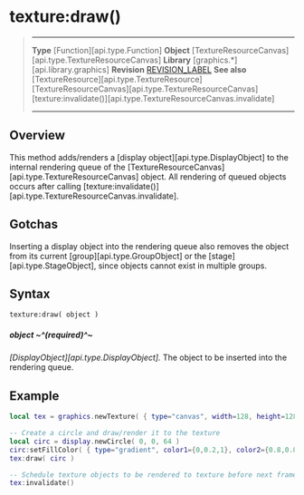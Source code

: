 # texture:draw()

> --------------------- ------------------------------------------------------------------------------------------
> __Type__              [Function][api.type.Function]
> __Object__            [TextureResourceCanvas][api.type.TextureResourceCanvas]
> __Library__           [graphics.*][api.library.graphics]
> __Revision__          [REVISION_LABEL](REVISION_URL)
> __See also__          [TextureResource][api.type.TextureResource]
>                       [TextureResourceCanvas][api.type.TextureResourceCanvas]
>						[texture:invalidate()][api.type.TextureResourceCanvas.invalidate]
> --------------------- ------------------------------------------------------------------------------------------

## Overview

This method adds/renders a [display object][api.type.DisplayObject] to the internal rendering queue of the [TextureResourceCanvas][api.type.TextureResourceCanvas] object. All rendering of queued objects occurs after calling [texture:invalidate()][api.type.TextureResourceCanvas.invalidate].


## Gotchas

Inserting a display object into the rendering queue also removes the object from its current [group][api.type.GroupObject] or the [stage][api.type.StageObject], since objects cannot exist in multiple groups.


## Syntax

	texture:draw( object )

##### object ~^(required)^~
_[DisplayObject][api.type.DisplayObject]._ The object to be inserted into the rendering queue.


## Example

``````lua
local tex = graphics.newTexture( { type="canvas", width=128, height=128 } )

-- Create a circle and draw/render it to the texture
local circ = display.newCircle( 0, 0, 64 )
circ:setFillColor( { type="gradient", color1={0,0.2,1}, color2={0.8,0.8,0.8}, direction="down" } )
tex:draw( circ )

-- Schedule texture objects to be rendered to texture before next frame
tex:invalidate()
``````
